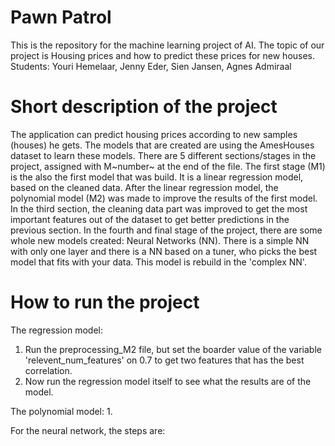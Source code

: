 # Pawn Patrol
This is the repository for the machine learning project of AI.
The topic of our project is Housing prices and how to predict these prices for new houses.
Students: Youri Hemelaar, Jenny Eder, Sien Jansen, Agnes Admiraal

# Short description of the project
The application can predict housing prices according to new samples (houses) he gets. The models that are created are using the AmesHouses dataset to learn these models. There are 5 different sections/stages in the project, assigned with M~number~ at the end of the file. 
The first stage (M1) is the also the first model that was build. It is a linear regression model, based on the cleaned data. 
After the linear regression model, the polynomial model (M2) was made to improve the results of the first model. 
In the third section, the cleaning data part was improved to get the most important features out of the dataset to get better predictions in the previous section. 
In the fourth and final stage of the project, there are some whole new models created: Neural Networks (NN). There is a simple NN with only one layer and there is a NN based on a tuner, who picks the best model that fits with your data. This model is rebuild in the 'complex NN'. 

# How to run the project
The regression model:
  1. Run the preprocessing_M2 file, but set the boarder value of the variable 'relevent_num_features' on 0.7 to get two features          that has the best correlation.
  2. Now run the regression model itself to see what the results are of the model.

The polynomial model:
  1. 

For the neural network, the steps are:
